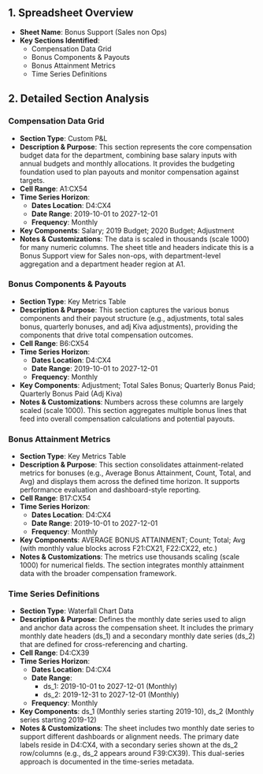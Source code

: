 ## 1. Spreadsheet Overview
- **Sheet Name**: Bonus Support (Sales non Ops)
- **Key Sections Identified**:
  - Compensation Data Grid
  - Bonus Components & Payouts
  - Bonus Attainment Metrics
  - Time Series Definitions

## 2. Detailed Section Analysis

### Compensation Data Grid
- **Section Type**: Custom P&L
- **Description & Purpose**: This section represents the core compensation budget data for the department, combining base salary inputs with annual budgets and monthly allocations. It provides the budgeting foundation used to plan payouts and monitor compensation against targets.
- **Cell Range**: A1:CX54
- **Time Series Horizon**:
  - **Dates Location**: D4:CX4
  - **Date Range**: 2019-10-01 to 2027-12-01
  - **Frequency**: Monthly
- **Key Components**: Salary; 2019 Budget; 2020 Budget; Adjustment
- **Notes & Customizations**: The data is scaled in thousands (scale 1000) for many numeric columns. The sheet title and headers indicate this is a Bonus Support view for Sales non-ops, with department-level aggregation and a department header region at A1.

### Bonus Components & Payouts
- **Section Type**: Key Metrics Table
- **Description & Purpose**: This section captures the various bonus components and their payout structure (e.g., adjustments, total sales bonus, quarterly bonuses, and adj Kiva adjustments), providing the components that drive total compensation outcomes.
- **Cell Range**: B6:CX54
- **Time Series Horizon**:
  - **Dates Location**: D4:CX4
  - **Date Range**: 2019-10-01 to 2027-12-01
  - **Frequency**: Monthly
- **Key Components**: Adjustment; Total Sales Bonus; Quarterly Bonus Paid; Quarterly Bonus Paid (Adj Kiva)
- **Notes & Customizations**: Numbers across these columns are largely scaled (scale 1000). This section aggregates multiple bonus lines that feed into overall compensation calculations and potential payouts.

### Bonus Attainment Metrics
- **Section Type**: Key Metrics Table
- **Description & Purpose**: This section consolidates attainment-related metrics for bonuses (e.g., Average Bonus Attainment, Count, Total, and Avg) and displays them across the defined time horizon. It supports performance evaluation and dashboard-style reporting.
- **Cell Range**: B17:CX54
- **Time Series Horizon**:
  - **Dates Location**: D4:CX4
  - **Date Range**: 2019-10-01 to 2027-12-01
  - **Frequency**: Monthly
- **Key Components**: AVERAGE BONUS ATTAINMENT; Count; Total; Avg (with monthly value blocks across F21:CX21, F22:CX22, etc.)
- **Notes & Customizations**: The metrics use thousands scaling (scale 1000) for numerical fields. The section integrates monthly attainment data with the broader compensation framework.

### Time Series Definitions
- **Section Type**: Waterfall Chart Data
- **Description & Purpose**: Defines the monthly date series used to align and anchor data across the compensation sheet. It includes the primary monthly date headers (ds_1) and a secondary monthly date series (ds_2) that are defined for cross-referencing and charting.
- **Cell Range**: D4:CX39
- **Time Series Horizon**:
  - **Dates Location**: D4:CX4
  - **Date Range**:
    - ds_1: 2019-10-01 to 2027-12-01 (Monthly)
    - ds_2: 2019-12-31 to 2027-12-01 (Monthly)
  - **Frequency**: Monthly
- **Key Components**: ds_1 (Monthly series starting 2019-10), ds_2 (Monthly series starting 2019-12)
- **Notes & Customizations**: The sheet includes two monthly date series to support different dashboards or alignment needs. The primary date labels reside in D4:CX4, with a secondary series shown at the ds_2 row/columns (e.g., ds_2 appears around F39:CX39). This dual-series approach is documented in the time-series metadata.